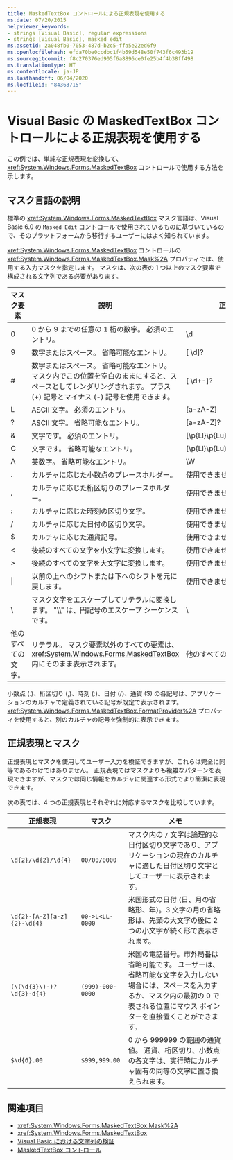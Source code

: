 ```yaml
---
title: MaskedTextBox コントロールによる正規表現を使用する
ms.date: 07/20/2015
helpviewer_keywords:
- strings [Visual Basic], regular expressions
- strings [Visual Basic], masked edit
ms.assetid: 2a048fb0-7053-487d-b2c5-ffa5e22ed6f9
ms.openlocfilehash: efda70be0ccdbc1f4b59d548e50f743f6c493b19
ms.sourcegitcommit: f8c270376ed905f6a8896ce0fe25b4f4b38ff498
ms.translationtype: HT
ms.contentlocale: ja-JP
ms.lasthandoff: 06/04/2020
ms.locfileid: "84363715"
---
```

# <a name="using-regular-expressions-with-the-maskedtextbox-control-in-visual-basic"></a>Visual Basic の MaskedTextBox コントロールによる正規表現を使用する
この例では、単純な正規表現を変換して、<xref:System.Windows.Forms.MaskedTextBox> コントロールで使用する方法を示します。  
  
## <a name="description-of-the-masking-language"></a>マスク言語の説明  
 標準の <xref:System.Windows.Forms.MaskedTextBox> マスク言語は、Visual Basic 6.0 の `Masked Edit` コントロールで使用されているものに基づいているので、そのプラットフォームから移行するユーザーにはよく知られています。  
  
 <xref:System.Windows.Forms.MaskedTextBox> コントロールの <xref:System.Windows.Forms.MaskedTextBox.Mask%2A> プロパティでは、使用する入力マスクを指定します。 マスクは、次の表の 1 つ以上のマスク要素で構成される文字列である必要があります。  
  
|マスク要素|説明|正規表現要素|  
|---------------------|-----------------|--------------------------------|  
|0|0 から 9 までの任意の 1 桁の数字。 必須のエントリ。|\d|  
|9|数字またはスペース。 省略可能なエントリ。|[ \d]?|  
|#|数字またはスペース。 省略可能なエントリ。 マスク内でこの位置を空白のままにすると、スペースとしてレンダリングされます。 プラス (+) 記号とマイナス (-) 記号を使用できます。|[ \d+-]?|  
|L|ASCII 文字。 必須のエントリ。|[a-zA-Z]|  
|?|ASCII 文字。 省略可能なエントリ。|[a-zA-Z]?|  
|&|文字です。 必須のエントリ。|[\p{Ll}\p{Lu}\p{Lt}\p{Lm}\p{Lo}]|  
|C|文字です。 省略可能なエントリ。|[\p{Ll}\p{Lu}\p{Lt}\p{Lm}\p{Lo}]?|  
|A|英数字。 省略可能なエントリ。|\W|  
|.|カルチャに応じた小数点のプレースホルダー。|使用できません。|  
|,|カルチャに応じた桁区切りのプレースホルダー。|使用できません。|  
|:|カルチャに応じた時刻の区切り文字。|使用できません。|  
|/|カルチャに応じた日付の区切り文字。|使用できません。|  
|$|カルチャに応じた通貨記号。|使用できません。|  
|\<|後続のすべての文字を小文字に変換します。|使用できません。|  
|>|後続のすべての文字を大文字に変換します。|使用できません。|  
|&#124;|以前の上へのシフトまたは下へのシフトを元に戻します。|使用できません。|  
|&#92;|マスク文字をエスケープしてリテラルに変換します。 "\\\\" は、円記号のエスケープ シーケンスです。|&#92;|  
|他のすべての文字。|リテラル。 マスク要素以外のすべての要素は、<xref:System.Windows.Forms.MaskedTextBox> 内にそのまま表示されます。|他のすべての文字。|  
  
 小数点 (.)、桁区切り (,)、時刻 (:)、日付 (/)、通貨 ($) の各記号は、アプリケーションのカルチャで定義されている記号が既定で表示されます。 <xref:System.Windows.Forms.MaskedTextBox.FormatProvider%2A> プロパティを使用すると、別のカルチャの記号を強制的に表示できます。  
  
## <a name="regular-expressions-and-masks"></a>正規表現とマスク  
 正規表現とマスクを使用してユーザー入力を検証できますが、これらは完全に同等であるわけではありません。 正規表現ではマスクよりも複雑なパターンを表現できますが、マスクでは同じ情報をカルチャに関連する形式でより簡潔に表現できます。  
  
 次の表では、4 つの正規表現とそれぞれに対応するマスクを比較しています。  
  
|正規表現|マスク|メモ|  
|------------------------|----------|-----------|  
|`\d{2}/\d{2}/\d{4}`|`00/00/0000`|マスク内の `/` 文字は論理的な日付区切り文字であり、アプリケーションの現在のカルチャに適した日付区切り文字としてユーザーに表示されます。|  
|`\d{2}-[A-Z][a-z]{2}-\d{4}`|`00->L<LL-0000`|米国形式の日付 (日、月の省略形、年)。3 文字の月の省略形は、先頭の大文字の後に 2 つの小文字が続く形で表示されます。|  
|`(\(\d{3}\)-)?\d{3}-d{4}`|`(999)-000-0000`|米国の電話番号。市外局番は省略可能です。 ユーザーは、省略可能な文字を入力しない場合には、スペースを入力するか、マスク内の最初の 0 で表される位置にマウス ポインターを直接置くことができます。|  
|`$\d{6}.00`|`$999,999.00`|0 から 999999 の範囲の通貨値。 通貨、桁区切り、小数点の各文字は、実行時にカルチャ固有の同等の文字に置き換えられます。|  
  
## <a name="see-also"></a>関連項目

- <xref:System.Windows.Forms.MaskedTextBox.Mask%2A>
- <xref:System.Windows.Forms.MaskedTextBox>
- [Visual Basic における文字列の検証](validating-strings.md)
- [MaskedTextBox コントロール](../../../../framework/winforms/controls/maskedtextbox-control-windows-forms.md)
